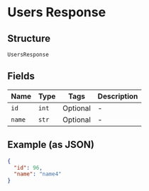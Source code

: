 
# Users Response

## Structure

`UsersResponse`

## Fields

| Name | Type | Tags | Description |
|  --- | --- | --- | --- |
| `id` | `int` | Optional | - |
| `name` | `str` | Optional | - |

## Example (as JSON)

```json
{
  "id": 96,
  "name": "name4"
}
```

